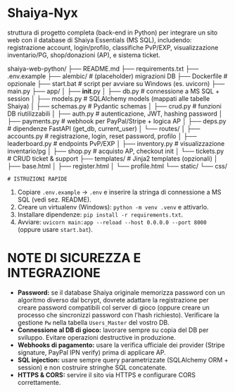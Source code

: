 # Shaiya-Nyx
struttura di progetto completa (back-end in Python) per integrare un sito web con il database di Shaiya Essentials (MS SQL), includendo: registrazione account, login/profilo, classifiche PvP/EXP, visualizzazione inventario/PG, shop/donazioni (AP), e sistema ticket.

shaiya-web-python/
├── README.md
├── requirements.txt
├── .env.example
├── alembic/                 # (placeholder) migrazioni DB
├── Dockerfile               # opzionale
├── start.bat                # script per avviare su Windows (es. uvicorn)
├── main.py
├── app/
│   ├── __init__.py
│   ├── db.py                # connessione a MS SQL + session
│   ├── models.py            # SQLAlchemy models (mappati alle tabelle Shaiya)
│   ├── schemas.py           # Pydantic schemas
│   ├── crud.py              # funzioni DB riutilizzabili
│   ├── auth.py              # autenticazione, JWT, hashing password
│   ├── payments.py          # webhook per PayPal/Stripe + logica AP
│   ├── deps.py              # dipendenze FastAPI (get_db, current_user)
│   └── routes/
│       ├── accounts.py      # registrazione, login, reset password, profilo
│       ├── leaderboard.py   # endpoints PvP/EXP
│       ├── inventory.py     # visualizzazione inventario/pg
│       ├── shop.py          # acquisto AP, checkout init
│       └── tickets.py       # CRUD ticket & support
├── templates/               # Jinja2 templates (opzionali)
│   ├── base.html
│   ├── register.html
│   └── profile.html
└── static/
    └── css/

    # ISTRUZIONI RAPIDE

1. Copiare `.env.example` -> `.env` e inserire la stringa di connessione a MS SQL (vedi sez. README).
2. Creare un virtualenv (Windows): `python -m venv .venv` e attivarlo.
3. Installare dipendenze: `pip install -r requirements.txt`.
4. Avviare: `uvicorn main:app --reload --host 0.0.0.0 --port 8000` (oppure usare `start.bat`).

# NOTE DI SICUREZZA E INTEGRAZIONE

- **Password:** se il database Shaiya originale memorizza password con un algoritmo diverso dal bcrypt, dovrete adattare la registrazione per creare password compatibili col server di gioco (oppure creare un processo che sincronizzi password con l'hash richiesto). Verificare la gestione `Pw` nella tabella `Users_Master` del vostro DB.
- **Connessione al DB di gioco:** lavorare sempre su copia del DB per sviluppo. Evitare operazioni destructive in produzione.
- **Webhooks di pagamento:** usare la verifica ufficiale dei provider (Stripe signature, PayPal IPN verify) prima di applicare AP.
- **SQL injection:** usare sempre query parametrizzate (SQLAlchemy ORM + session) e non costruire stringhe SQL concatenate.
- **HTTPS & CORS:** servire il sito via HTTPS e configurare CORS correttamente.

